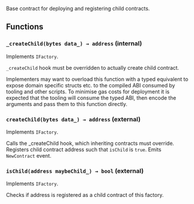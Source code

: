 Base contract for deploying and registering child contracts.





## Functions
### `_createChild(bytes data_) → address` (internal)

Implements `IFactory`.

`_createChild` hook must be overridden to actually create child
contract.

Implementers may want to overload this function with a typed equivalent
to expose domain specific structs etc. to the compiled ABI consumed by
tooling and other scripts. To minimise gas costs for deployment it is
expected that the tooling will consume the typed ABI, then encode the
arguments and pass them to this function directly.





### `createChild(bytes data_) → address` (external)

Implements `IFactory`.

Calls the _createChild hook, which inheriting contracts must override.
Registers child contract address such that `isChild` is `true`.
Emits `NewContract` event.





### `isChild(address maybeChild_) → bool` (external)

Implements `IFactory`.

Checks if address is registered as a child contract of this factory.





